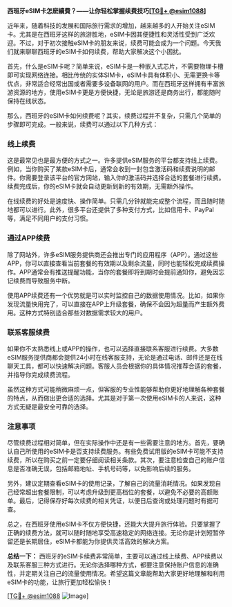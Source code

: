 **西班牙eSIM卡怎麽續費？——让你轻松掌握续费技巧[[TG💪+ @esim1088](https://t.me/s/esim1088)]**

近年来，随着科技的发展和国际旅行需求的增加，越来越多的人开始关注eSIM卡。尤其是在西班牙这样的旅游胜地，eSIM卡因其便捷性和灵活性受到广泛欢迎。不过，对于初次接触eSIM卡的朋友来说，续费可能会成为一个问题。今天我们就来聊聊西班牙的eSIM卡如何续费，帮助大家解决这个小困扰。

首先，什么是eSIM卡呢？简单来说，eSIM卡是一种嵌入式芯片，不需要物理卡槽即可实现网络连接。相比传统的实体SIM卡，eSIM卡具有体积小、无需更换卡等优点，非常适合经常出国或者需要多设备联网的用户。而在西班牙这样拥有丰富旅游资源的地方，使用eSIM卡更是方便快捷，无论是旅游还是商务出行，都能随时保持在线状态。

那么，西班牙的eSIM卡如何续费呢？其实，续费过程并不复杂，只需几个简单的步骤即可完成。一般来说，续费可以通过以下几种方式：

### **线上续费**
这是最常见也是最方便的方式之一。许多提供eSIM服务的平台都支持线上续费。例如，当你购买了某款eSIM卡后，通常会收到一封包含激活码和续费说明的邮件。你需要登录该平台的官方网站，输入你的激活码并选择合适的套餐进行续费。续费完成后，你的eSIM卡就会自动更新到新的有效期，无需额外操作。

在线续费的好处是速度快、操作简单。只需几分钟就能完成整个流程，而且随时随地都可以进行。此外，很多平台还提供了多种支付方式，比如信用卡、PayPal等，满足不同用户的支付习惯。

### **通过APP续费**
除了网站外，许多eSIM服务提供商还会推出专门的应用程序（APP）。通过这些APP，你可以直接查看当前套餐的有效期以及剩余流量，同时也能轻松完成续费操作。APP通常会有推送提醒功能，当你的套餐即将到期时会提前通知你，避免因忘记续费而导致服务中断。

使用APP续费还有一个优势就是可以实时监控自己的数据使用情况。比如，如果你发现流量快用完了，可以直接在APP上升级套餐，确保不会因为超量而产生额外费用。这种方式特别适合那些对数据需求较大的用户。

### **联系客服续费**
如果你不太熟悉线上或APP的操作，也可以选择直接联系客服进行续费。大多数eSIM服务提供商都会提供24小时在线客服支持，无论是通过电话、邮件还是在线聊天工具，都可以快速解决问题。客服人员会根据你的具体情况推荐合适的套餐，并指导你完成续费流程。

虽然这种方式可能稍微麻烦一点，但客服的专业性能够帮助你更好地理解各种套餐的特点，从而做出更合适的选择。尤其是对于第一次使用eSIM卡的人来说，这种方式无疑是最安全可靠的选择。

### **注意事项**
尽管续费过程相对简单，但在实际操作中还是有一些需要注意的地方。首先，要确认自己所使用的eSIM卡是否支持续费服务。有些免费试用版的eSIM卡可能不支持续费，所以在购买之前一定要仔细阅读相关条款。其次，要注意检查自己的账户信息是否准确无误，包括邮箱地址、手机号码等，以免影响后续的服务。

另外，建议定期查看eSIM卡的使用记录，了解自己的流量消耗情况。如果发现自己经常超出套餐限制，可以考虑升级到更高档位的套餐，以避免不必要的高额账单。最后，记得保存好每次续费的相关凭证，以便日后查询或处理问题时有据可查。

总之，在西班牙使用eSIM卡不仅方便快捷，还能大大提升旅行体验。只要掌握了正确的续费方法，就可以随时随地享受高速稳定的网络连接。无论你是计划短暂停留还是长期居住，eSIM卡都能为你提供灵活高效的解决方案。

**总结一下：**
西班牙的eSIM卡续费非常简单，主要可以通过线上续费、APP续费以及联系客服三种方式进行。无论你选择哪种方式，都要注意保持账户信息的准确性，并定期关注自己的流量使用情况。希望这篇文章能帮助大家更好地理解和利用eSIM卡的功能，让旅行更加轻松愉快！

[[TG💪+ @esim1088](https://t.me/s/esim1088) ![Image](https://i.postimg.cc/4NQfJmqS/Snipaste-2025-05-13-00-14-12.png)]